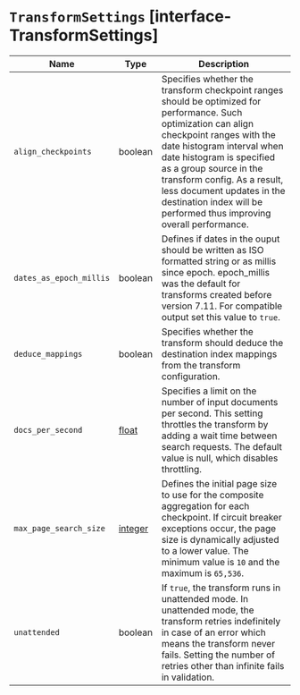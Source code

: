 # `TransformSettings` [interface-TransformSettings]

| Name | Type | Description |
| - | - | - |
| `align_checkpoints` | boolean | Specifies whether the transform checkpoint ranges should be optimized for performance. Such optimization can align checkpoint ranges with the date histogram interval when date histogram is specified as a group source in the transform config. As a result, less document updates in the destination index will be performed thus improving overall performance. |
| `dates_as_epoch_millis` | boolean | Defines if dates in the ouput should be written as ISO formatted string or as millis since epoch. epoch_millis was the default for transforms created before version 7.11. For compatible output set this value to `true`. |
| `deduce_mappings` | boolean | Specifies whether the transform should deduce the destination index mappings from the transform configuration. |
| `docs_per_second` | [float](./float.md) | Specifies a limit on the number of input documents per second. This setting throttles the transform by adding a wait time between search requests. The default value is null, which disables throttling. |
| `max_page_search_size` | [integer](./integer.md) | Defines the initial page size to use for the composite aggregation for each checkpoint. If circuit breaker exceptions occur, the page size is dynamically adjusted to a lower value. The minimum value is `10` and the maximum is `65,536`. |
| `unattended` | boolean | If `true`, the transform runs in unattended mode. In unattended mode, the transform retries indefinitely in case of an error which means the transform never fails. Setting the number of retries other than infinite fails in validation. |
